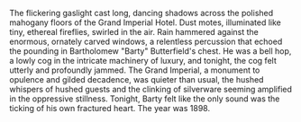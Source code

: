 The flickering gaslight cast long, dancing shadows across the polished mahogany floors of the Grand Imperial Hotel.  Dust motes, illuminated like tiny, ethereal fireflies, swirled in the air.  Rain hammered against the enormous, ornately carved windows, a relentless percussion that echoed the pounding in Bartholomew "Barty" Butterfield's chest.  He was a bell hop, a lowly cog in the intricate machinery of luxury, and tonight, the cog felt utterly and profoundly jammed.  The Grand Imperial, a monument to opulence and gilded decadence, was quieter than usual, the hushed whispers of hushed guests and the clinking of silverware seeming amplified in the oppressive stillness.  Tonight, Barty felt like the only sound was the ticking of his own fractured heart.  The year was 1898.
